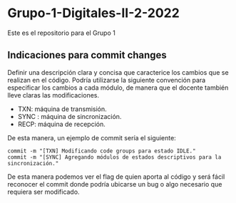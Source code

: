 # Grupo-1-Digitales-II-2-2022
Este es el repositorio para el Grupo 1

## Indicaciones para commit changes
Definir una descripción clara y concisa que caracterice los cambios que se realizan en 
el código. 
Podría utilizarse la siguiente convención para especificar los cambios a
cada módulo, de manera que el docente también lleve claras las modificaciones.
- TXN: máquina de transmisión.
- SYNC : máquina de sincronización.
- RECP: máquina de recepción.

De esta manera, un ejemplo de commit sería el siguiente:
```
commit -m "[TXN] Modificando code groups para estado IDLE."
commit -m "[SYNC] Agregando módulos de estados descriptivos para la sincronización."
```
De esta manera podemos ver el flag de quien aporta al código y será fácil reconocer el commit donde
podría ubicarse un bug o algo necesario que requiera ser modificado.

